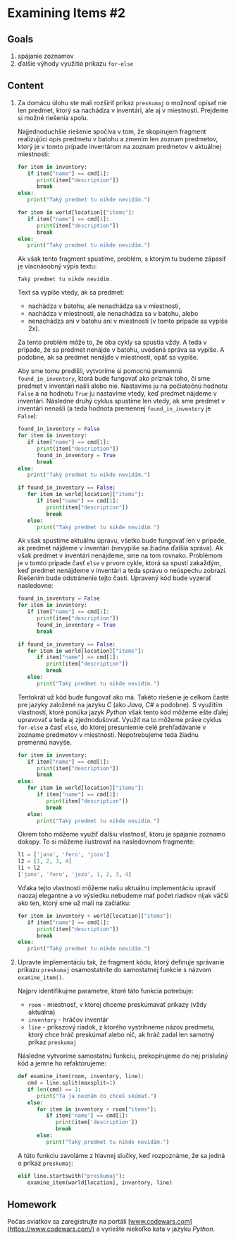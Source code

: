 # Examining Items #2

## Goals

1. spájanie zoznamov
2. ďalšie výhody využitia príkazu `for-else`

## Content

1. Za domácu úlohu ste mali rozšíriť príkaz `preskumaj` o možnosť opísať nie len predmet, ktorý sa nachádza v inventári, ale aj v miestnosti. Prejdeme si možné riešenia spolu.

   Najjednoduchšie riešenie spočíva v tom, že skopírujem fragment realizujúci opis predmetu v batohu a zmením len zoznam predmetov, ktorý je v tomto prípade inventárom na zoznam predmetov v aktuálnej miestnosti:

   ```python
   for item in inventory:
      if item["name"] == cmd[1]:
         print(item["description"])
         break
   else:
      print("Taký predmet tu nikde nevidím.")
   
   for item in world[location]["items"]:
      if item["name"] == cmd[1]:
         print(item["description"])
         break
   else:
      print("Taký predmet tu nikde nevidím.")
   ```

   Ak však tento fragment spustíme, problém, s ktorým tu budeme zápasiť je viacnásobný výpis textu:

   ```
   Taký predmet tu nikde nevidím.
   ```

   Text sa vypíše vtedy, ak sa predmet:

   - nachádza v batohu, ale nenachádza sa v miestnosti,
   - nachádza v miestnosti, ale nenachádza sa v batohu, alebo
   - nenachádza ani v batohu ani v miestnosti (v tomto prípade sa vypíše 2x).

   Za tento problém môže to, že oba cykly sa spustia vždy. A teda v prípade, že sa predmet nenájde v batohu, uvedená správa sa vypíše. A podobne, ak sa predmet nenájde v miestnosti, opäť sa vypíše.

   Aby sme tomu predišli, vytvoríme si pomocnú premennú `found_in_inventory`, ktorá bude fungovať ako príznak toho, či sme predmet v inventári našli alebo nie. Nastavíme ju na počiatočnú hodnotu `False` a na hodnotu `True` ju nastavíme vtedy, keď predmet nájdeme v inventári. Následne druhý cyklus spustíme len vtedy, ak sme predmet v inventári nenašli (a teda hodnota premennej `found_in_inventory` je `False`):

   ```python
   found_in_inventory = False
   for item in inventory:
      if item["name"] == cmd[1]:
         print(item["description"])
         found_in_inventory = True
         break
   else:
      print("Taký predmet tu nikde nevidím.")
   
   if found_in_inventory == False:
      for item in world[location]["items"]:
         if item["name"] == cmd[1]:
            print(item["description"])
            break
      else:
         print("Taký predmet tu nikde nevidím.")
   ```

   Ak však spustíme aktuálnu úpravu, všetko bude fungovať len v prípade, ak predmet nájdeme v inventári (nevypíše sa žiadna ďalšia správa). Ak však predmet v inventári nenájdeme, sme na tom rovnako. Problémom je v tomto prípade časť `else` v prvom cykle, ktorá sa spustí zakaždým, keď predmet nenájdeme v inventári a teda správu o neúspechu zobrazí. Riešením bude odstránenie tejto časti. Upravený kód bude vyzerať nasledovne:

   ```python
   found_in_inventory = False
   for item in inventory:
      if item["name"] == cmd[1]:
         print(item["description"])
         found_in_inventory = True
         break
   
   if found_in_inventory == False:
      for item in world[location]["items"]:
         if item["name"] == cmd[1]:
            print(item["description"])
            break
      else:
         print("Taký predmet tu nikde nevidím.")
   ```

   Tentokrát už kód bude fungovať ako má. Takéto riešenie je celkom časté pre jazyky založené na jazyku *C* (ako *Java*, *C#* a podobne). S využitím vlastností, ktoré ponúka jazyk *Python* však tento kód môžeme ešte ďalej upravovať a teda aj zjednodušovať. Využiť na to môžeme práve cyklus `for-else` a časť `else`, do ktorej presuniemie celé prehľadávanie v zozname predmetov v miestnosti. Nepotrebujeme teda žiadnu premennú navyše.

   ```python
   for item in inventory:
      if item["name"] == cmd[1]:
         print(item["description"])
         break
   else:
      for item in world[location]["items"]:
         if item["name"] == cmd[1]:
            print(item["description"])
            break
      else:
         print("Taký predmet tu nikde nevidím.")
   ```

   Okrem toho môžeme využiť ďalšiu vlastnosť, ktoru je spájanie zoznamo dokopy. To si môžeme ilustrovať na nasledovnom fragmente:

   ```python
   l1 = ['jano', 'fero', 'jozo']
   l2 = [1, 2, 3, 4]
   l1 + l2
   ['jano', 'fero', 'jozo', 1, 2, 3, 4]
   ```

   Vďaka tejto vlastnosti môžeme našu aktuálnu implementáciu upraviť naozaj elegantne a vo výsledku nebudeme mať počet riadkov nijak väčší ako ten, ktorý sme už mali na začiatku:

   ```python
   for item in inventory + world[location]["items"]:
      if item["name"] == cmd[1]:
         print(item["description"])
         break
   else:
      print("Taký predmet tu nikde nevidím.")
   ```

2. Upravte implementáciu tak, že fragment kódu, ktorý definuje správanie príkazu `preskumaj` osamostatníte do samostatnej funkcie s názvom `examine_item()`.

   Najprv identifikujme parametre, ktoré táto funkcia potrebuje:

   - `room` - miestnosť, v ktorej chceme preskúmavať príkazy (vždy aktuálna)
   - `inventory` - hráčov inventár
   - `line` - príkazový riadok, z ktorého vystrihneme názov predmetu, ktorý chce hráč preskúmať alebo nič, ak hráč zadal len samotný príkaz `preskumaj`

   Následne vytvoríme samostatnú funkciu, prekopírujeme do nej príslušný kód a jemne ho refaktorujeme:

   ```python
   def examine_item(room, inventory, line):
      cmd = line.split(maxsplit=1)
      if len(cmd) == 1:
         print("Ta ja neznám čo chceš skúmať.")
      else:
         for item in inventory + room["items"]:
            if item['name'] == cmd[1]:
               print(item['description'])
               break
         else:
            print("Taký predmet tu nikde nevidím.")
   ```

   A túto funkciu zavoláme z hlavnej slučky, keď rozpoznáme, že sa jedná o príkaz `preskumaj`:

   ```python
   elif line.startswith("preskumaj"):
      examine_item(world[location], inventory, line)
   ```

## Homework

Počas sviatkov sa zaregistrujte na portáli [www.codewars.com](https://www.codewars.com/) a vyriešte niekoľko kata v jazyku *Python*.